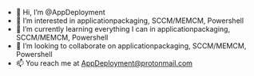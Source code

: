 - 👋 Hi, I’m @AppDeployment
- 👀 I’m interested in applicationpackaging, SCCM/MEMCM, Powershell
- 🌱 I’m currently learning everything I can in applicationpackaging, SCCM/MEMCM, Powershell
- 💞️ I’m looking to collaborate on applicationpackaging, SCCM/MEMCM, Powershell
- 📫 You reach me at AppDeployment@protonmail.com

<!---
AppDeployment/AppDeployment is a ✨ special ✨ repository because its `README.md` (this file) appears on your GitHub profile.
You can click the Preview link to take a look at your changes.
--->
